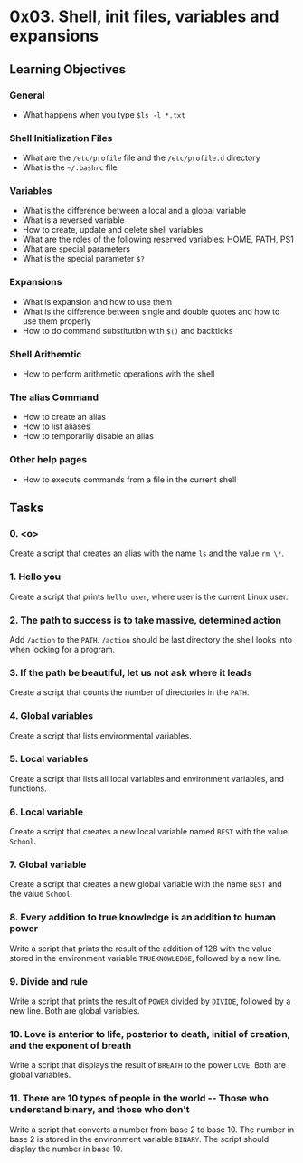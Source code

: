 # 0x03. Shell, init files, variables and expansions

## Learning Objectives

### General
- What happens when you type `$ls -l *.txt`

### Shell Initialization Files
- What are the `/etc/profile` file and the `/etc/profile.d` directory
- What is the `~/.bashrc` file

### Variables
- What is the difference between a local and a global variable
- What is a reversed variable
- How to create, update and delete shell variables
- What are the roles of the following reserved variables: HOME, PATH, PS1
- What are special parameters
- What is the special parameter `$?`

### Expansions
- What is expansion and how to use them
- What is the difference between single and double quotes and how to use them properly
- How to do command substitution with `$()` and backticks

### Shell Arithemtic
- How to perform arithmetic operations with the shell

### The alias Command
- How to create an alias
- How to list aliases
- How to temporarily disable an alias

### Other help pages
- How to execute commands from a file in the current shell

## Tasks

### 0. \<o\>
Create a script that creates an alias with the name `ls` and the value `rm \*`.

### 1. Hello you
Create a script that prints `hello user`, where user is the current Linux user.

### 2. The path to success is to take massive, determined action
Add `/action` to the `PATH`. `/action` should be last directory the shell looks into when looking for a program.

### 3. If the path be beautiful, let us not ask where it leads
Create a script that counts the number of directories in the `PATH`.

### 4. Global variables
Create a script that lists environmental variables.

### 5. Local variables
Create a script that lists all local variables and environment variables, and functions.

### 6. Local variable
Create a script that creates a new local variable named `BEST` with the value `School`.

### 7. Global variable
Create a script that creates a new global variable with the name `BEST` and the value `School`.

### 8. Every addition to true knowledge is an addition to human power
Write a script that prints the result of the addition of 128 with the value stored in the environment variable `TRUEKNOWLEDGE`, followed by a new line.

### 9. Divide and rule
Write a script that prints the result of `POWER` divided by `DIVIDE`, followed by a new line. Both are global variables.

### 10. Love is anterior to life, posterior to death, initial of creation, and the exponent of breath
Write a script that displays the result of `BREATH` to the power `LOVE`. Both are global variables.

### 11. There are 10 types of people in the world -- Those who understand binary, and those who don't
Write a script that converts a number from base 2 to base 10. The number in base 2 is stored in the environment variable `BINARY`. The script should display the number in base 10.

